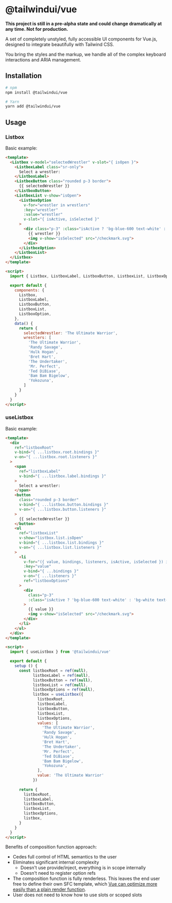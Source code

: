 # @tailwindui/vue

**This project is still in a pre-alpha state and could change dramatically at any time. Not for production.**

A set of completely unstyled, fully accessible UI components for Vue.js, designed to integrate beautifully with Tailwind CSS.

You bring the styles and the markup, we handle all of the complex keyboard interactions and ARIA management.

## Installation

```sh
# npm
npm install @tailwindui/vue

# Yarn
yarn add @tailwindui/vue
```

## Usage

### Listbox

Basic example:

```html
<template>
  <Listbox v-model="selectedWrestler" v-slot="{ isOpen }">
    <ListboxLabel class="sr-only">
      Select a wrestler:
    </ListboxLabel>
    <ListboxButton class="rounded p-3 border">
      {{ selectedWrestler }}
    </ListboxButton>
    <ListboxList v-show="isOpen">
      <ListboxOption
        v-for="wrestler in wrestlers"
        :key="wrestler"
        :value="wrestler"
        v-slot="{ isActive, isSelected }"
      >
        <div class="p-3" :class="isActive ? 'bg-blue-600 text-white' : 'bg-white text-gray-900'">
          {{ wrestler }}
          <img v-show="isSelected" src="/checkmark.svg">
        </div>
      </ListboxOption>
    </ListboxList>
  </Listbox>
</template>

<script>
  import { Listbox, ListboxLabel, ListboxButton, ListboxList, ListboxOption } from '@tailwindui/vue'

  export default {
    components: {
      Listbox,
      ListboxLabel,
      ListboxButton,
      ListboxList,
      ListboxOption,
    },
    data() {
      return {
        selectedWrestler: 'The Ultimate Warrior',
        wrestlers: [
          'The Ultimate Warrior',
          'Randy Savage',
          'Hulk Hogan',
          'Bret Hart',
          'The Undertaker',
          'Mr. Perfect',
          'Ted DiBiase',
          'Bam Bam Bigelow',
          'Yokozuna',
        ]
      }
    }
  }
</script>
```

### useListbox

Basic example:

```html
<template>
  <div
    ref="listboxRoot"
    v-bind="{ ...listbox.root.bindings }"
    v-on="{ ...listbox.root.listeners }"
  >
    <span
      ref="listboxLabel"
      v-bind="{ ...listbox.label.bindings }"
    >
      Select a wrestler:
    </span>
    <button
      class="rounded p-3 border"
      v-bind="{ ...listbox.button.bindings }"
      v-on="{ ...listbox.button.listeners }"
    >
      {{ selectedWrestler }}
    </button>
    <ul
      ref="listboxList"
      v-show="listbox.list.isOpen"
      v-bind="{ ...listbox.list.bindings }"
      v-on="{ ...listbox.list.listeners }"
    >
      <li
        v-for="({ value, bindings, listeners, isActive, isSelected }) in listbox.values"
        :key="value"
        v-bind="{ ...bindings }"
        v-on="{ ...listeners }"
        ref="listboxOptions"
      >
        <div 
          class="p-3" 
          :class="isActive ? 'bg-blue-600 text-white' : 'bg-white text-gray-900'"
        >
          {{ value }}
          <img v-show="isSelected" src="/checkmark.svg">
        </div>
      </li>
    </ul>
  </div>
</template>

<script>
  import { useListbox } from '@tailwindui/vue'

  export default {
    setup () {
      const listboxRoot = ref(null),
            listboxLabel = ref(null),
            listboxButton = ref(null),
            listboxList = ref(null),
            listboxOptions = ref(null),
            listbox = useListbox({
              listboxRoot,
              listboxLabel,
              listboxButton,
              listboxList,
              listboxOptions,
              values: [
                'The Ultimate Warrior',
                'Randy Savage',
                'Hulk Hogan',
                'Bret Hart',
                'The Undertaker',
                'Mr. Perfect',
                'Ted DiBiase',
                'Bam Bam Bigelow',
                'Yokozuna',
              ],
              value: 'The Ultimate Warrior'
            })
    
      return {
        listboxRoot,
        listboxLabel,
        listboxButton,
        listboxList,
        listboxOptions,
        listbox,
      }
    }      
  }
</script>
```


Benefits of composition function approach:
- Cedes full control of HTML semantics to the user
- Eliminates significant internal complexity
  - Doesn't use provide/inject, everything is in scope internally
  - Doesn't need to register option refs
- The composition function is fully renderless. This leaves the end user free to define their own SFC template, which [Vue can optimize more easily than a plain render function](https://www.fullstackradio.com/episodes/129?t=19m0s).
- User does not need to know how to use slots or scoped slots